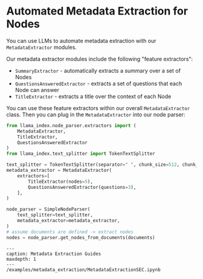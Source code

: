 # Automated Metadata Extraction for Nodes

You can use LLMs to automate metadata extraction with our `MetadataExtractor` modules.

Our metadata extractor modules include the following "feature extractors":
- `SummaryExtractor` - automatically extracts a summary over a set of Nodes
- `QuestionsAnsweredExtractor` - extracts a set of questions that each Node can answer
- `TitleExtractor` - extracts a title over the context of each Node

You can use these feature extractors within our overall `MetadataExtractor` class. Then you can plug in the `MetadataExtractor` into our node parser:

```python
from llama_index.node_parser.extractors import (
    MetadataExtractor,
    TitleExtractor,
    QuestionsAnsweredExtractor
)
from llama_index.text_splitter import TokenTextSplitter

text_splitter = TokenTextSplitter(separator=" ", chunk_size=512, chunk_overlap=128)
metadata_extractor = MetadataExtractor(
    extractors=[
        TitleExtractor(nodes=5),
        QuestionsAnsweredExtractor(questions=3),
    ],
)

node_parser = SimpleNodeParser(
    text_splitter=text_splitter,
    metadata_extractor=metadata_extractor,
)
# assume documents are defined -> extract nodes
nodes = node_parser.get_nodes_from_documents(documents)
```


```{toctree}
---
caption: Metadata Extraction Guides
maxdepth: 1
---
/examples/metadata_extraction/MetadataExtractionSEC.ipynb
```